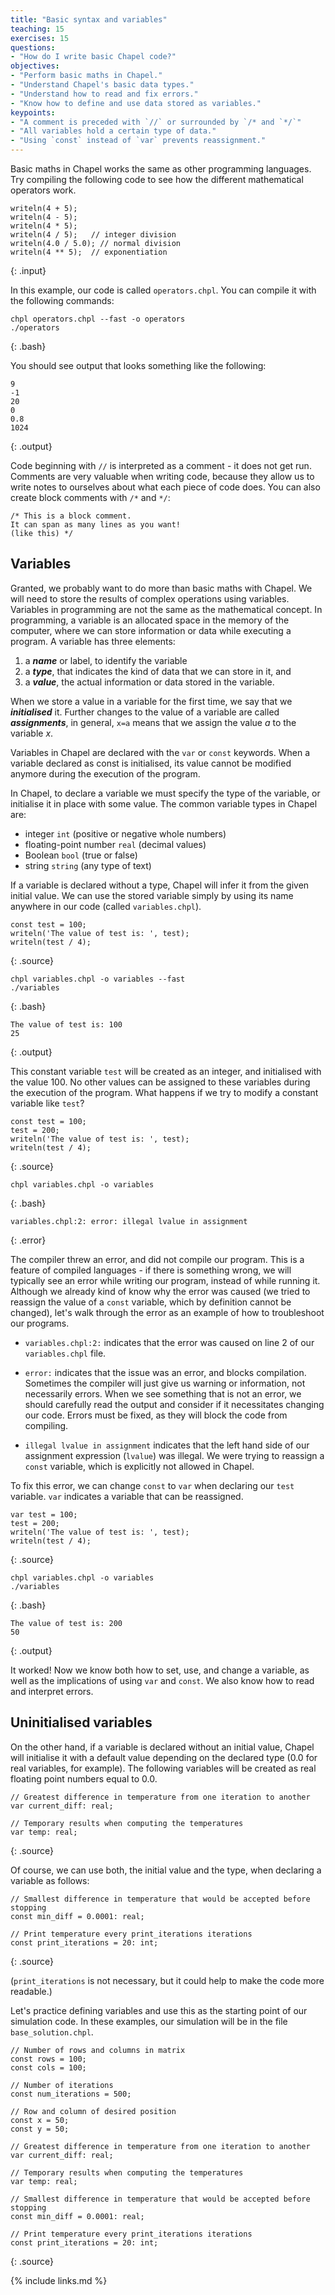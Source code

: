 ```yaml
---
title: "Basic syntax and variables"
teaching: 15
exercises: 15
questions:
- "How do I write basic Chapel code?"
objectives:
- "Perform basic maths in Chapel."
- "Understand Chapel's basic data types."
- "Understand how to read and fix errors."
- "Know how to define and use data stored as variables."
keypoints:
- "A comment is preceded with `//` or surrounded by `/* and `*/`"
- "All variables hold a certain type of data."
- "Using `const` instead of `var` prevents reassignment."
---
```


Basic maths in Chapel works the same as other programming languages. 
Try compiling the following code to see how the different mathematical operators work.

```
writeln(4 + 5);
writeln(4 - 5);
writeln(4 * 5);
writeln(4 / 5);   // integer division
writeln(4.0 / 5.0); // normal division
writeln(4 ** 5);  // exponentiation
```
{: .input}

In this example, our code is called `operators.chpl`. 
You can compile it with the following commands:
```
chpl operators.chpl --fast -o operators
./operators
```
{: .bash}

You should see output that looks something like the following:

```
9
-1
20
0
0.8
1024
```
{: .output}

Code beginning with `//` is interpreted as a comment - it does not get run.
Comments are very valuable when writing code, 
because they allow us to write notes to ourselves about what each piece of code does.
You can also create block comments with `/*` and `*/`:

```
/* This is a block comment.
It can span as many lines as you want!
(like this) */
```

## Variables

Granted, we probably want to do more than basic maths with Chapel.
We will need to store the results of complex operations using variables.
Variables in programming are not the same as the mathematical concept. In programming, a variable is an allocated space in the memory of the computer, where we can store information or data while executing a program. A variable has three elements: 

1. a **_name_** or label, to identify the variable 
2. a **_type_**, that indicates the kind of data that we can store in it, and
3. a **_value_**, the actual information or data stored in the variable.

When we store a value in a variable for the first time, we say that we **_initialised_** it. Further changes to the value of a variable are called **_assignments_**, in general, `x=a` means that we assign the value *a* to the variable *x*.

Variables in Chapel are declared with the `var` or `const` keywords. When a variable declared as const is initialised, its value cannot be modified anymore during the execution of the program. 

In Chapel, to declare a variable we must specify the type of the variable, or initialise it in place with some value. The common variable types in Chapel are:

* integer `int` (positive or negative whole numbers)
* floating-point number `real` (decimal values)
* Boolean `bool`  (true or false)
* string `string` (any type of text)


If a variable is declared without a type, Chapel will infer it from the given initial value.
We can use the stored variable simply by using its name anywhere in our code (called `variables.chpl`).

~~~
const test = 100;
writeln('The value of test is: ', test);
writeln(test / 4);
~~~
{: .source}
```
chpl variables.chpl -o variables --fast
./variables
```
{: .bash}
```
The value of test is: 100
25
```
{: .output}

This constant variable `test` will be created as an integer, and initialised with the value 100. 
No other values can be assigned to these variables during the execution of the program.
What happens if we try to modify a constant variable like `test`?

~~~
const test = 100;
test = 200;
writeln('The value of test is: ', test);
writeln(test / 4);
~~~
{: .source}
```
chpl variables.chpl -o variables
```
{: .bash}
```
variables.chpl:2: error: illegal lvalue in assignment
```
{: .error}

The compiler threw an error, and did not compile our program.
This is a feature of compiled languages - 
if there is something wrong, we will typically see an error while writing our program, 
instead of while running it.
Although we already kind of know why the error was caused 
(we tried to reassign the value of a `const` variable, which by definition cannot be changed),
let's walk through the error as an example of how to troubleshoot our programs.

* `variables.chpl:2:` indicates that the error was caused on line 2 of our `variables.chpl` file.

* `error:` indicates that the issue was an error, and blocks compilation. Sometimes the compiler will just give us warning or information, not necessarily errors. When we see something that is not an error, we should carefully read the output and consider if it necessitates changing our code. Errors must be fixed, as they will block the code from compiling.

* `illegal lvalue in assignment` indicates that the left hand side of our assignment expression (`lvalue`) was illegal. We were trying to reassign a `const` variable, which is explicitly not allowed in Chapel.

To fix this error, we can change `const` to `var` when declaring our `test` variable.
`var` indicates a variable that can be reassigned.

~~~
var test = 100;
test = 200;
writeln('The value of test is: ', test);
writeln(test / 4);
~~~
{: .source}
```
chpl variables.chpl -o variables
./variables
```
{: .bash}
```
The value of test is: 200
50
```
{: .output}

It worked! Now we know both how to set, use, and change a variable, 
as well as the implications of using `var` and `const`.
We also know how to read and interpret errors.

## Uninitialised variables

On the other hand, if a variable is declared without an initial value, Chapel will initialise it with a default value depending on the declared type (0.0 for real variables, for example). The following variables will be created as real floating point numbers equal to 0.0.

~~~
// Greatest difference in temperature from one iteration to another
var current_diff: real;

// Temporary results when computing the temperatures
var temp: real;
~~~
{: .source}

Of course, we can use both, the initial value and the type, when declaring a variable as follows:

~~~
// Smallest difference in temperature that would be accepted before stopping
const min_diff = 0.0001: real;

// Print temperature every print_iterations iterations
const print_iterations = 20: int;
~~~
{: .source}

(`print_iterations` is not necessary, but it could help to make the code more readable.)


Let's practice defining variables and use this as the starting point of our simulation code.
In these examples, our simulation will be in the file `base_solution.chpl`.

```
// Number of rows and columns in matrix 
const rows = 100;
const cols = 100;

// Number of iterations
const num_iterations = 500;

// Row and column of desired position
const x = 50;
const y = 50;

// Greatest difference in temperature from one iteration to another
var current_diff: real;

// Temporary results when computing the temperatures
var temp: real;

// Smallest difference in temperature that would be accepted before stopping
const min_diff = 0.0001: real;

// Print temperature every print_iterations iterations
const print_iterations = 20: int;
```
{: .source}

{% include links.md %}
